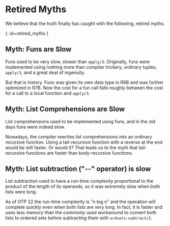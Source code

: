 # Retired Myths

We believe that the truth finally has caught with the following, retired myths.

[](){: id=retired_myths }
## Myth: Funs are Slow

Funs used to be very slow, slower than `apply/3`. Originally, funs were implemented using nothing more than compiler trickery, ordinary tuples, `apply/3`, and a great deal of ingenuity.

But that is history. Funs was given its own data type in R6B and was further optimized in R7B. Now the cost for a fun call falls roughly between the cost for a call to a local function and `apply/3`.

## Myth: List Comprehensions are Slow

List comprehensions used to be implemented using funs, and in the old days funs were indeed slow.

Nowadays, the compiler rewrites list comprehensions into an ordinary recursive function. Using a tail-recursive function with a reverse at the end would be still faster. Or would it? That leads us to the myth that tail-recursive functions are faster than body-recursive functions.

## Myth: List subtraction ("--" operator) is slow

List subtraction used to have a run-time complexity proportional to the product of the length of its operands, so it was extremely slow when both lists were long.

As of OTP 22 the run-time complexity is "n log n" and the operation will complete quickly even when both lists are very long. In fact, it is faster and uses less memory than the commonly used workaround to convert both lists to ordered sets before subtracting them with `ordsets:subtract/2`.
